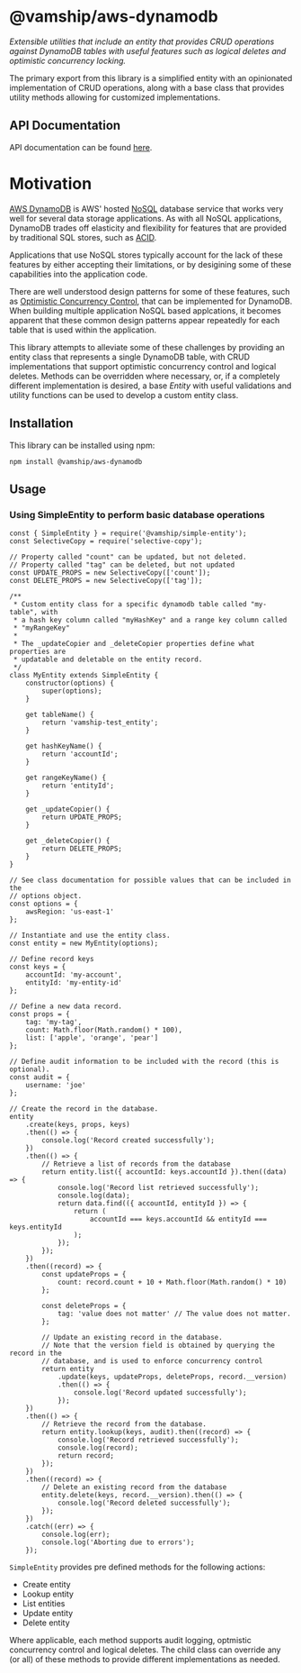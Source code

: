 # @vamship/aws-dynamodb

_Extensible utilities that include an entity that provides CRUD operations
against DynamoDB tables with useful features such as logical deletes and
optimistic concurrency locking._

The primary export from this library is a simplified entity with an opinionated
implementation of CRUD operations, along with a base class that provides utility
methods allowing for customized implementations.

## API Documentation

API documentation can be found [here](https://vamship.github.io/aws-dynamodb).

# Motivation

[AWS DynamoDB](https://aws.amazon.com/dynamodb) is AWS' hosted
[NoSQL](https://en.wikipedia.org/wiki/NoSQL) database service that works very
well for several data storage applications. As with all NoSQL applications,
DynamoDB trades off elasticity and flexibility for features that are provided
by traditional SQL stores, such as [ACID](https://en.wikipedia.org/wiki/ACID).

Applications that use NoSQL stores typically account for the lack of these
features by either accepting their limitations, or by desigining some of these
capabilities into the application code.

There are well understood design patterns for some of these features, such as
[Optimistic Concurrency Control](https://en.wikipedia.org/wiki/Optimistic_concurrency_control),
that can be implemented for DynamoDB. When building multiple application NoSQL
based applcations, it becomes apparent that these common design patterns appear
repeatedly for each table that is used within the application.

This library attempts to alleviate some of these challenges by providing an
entity class that represents a single DynamoDB table, with CRUD implementations
that support optimistic concurrency control and logical deletes. Methods can be
overridden where necessary, or, if a completely different implementation is
desired, a base _Entity_ with useful validations and utility functions can be
used to develop a custom entity class.

## Installation

This library can be installed using npm:

```
npm install @vamship/aws-dynamodb
```

## Usage

### Using SimpleEntity to perform basic database operations

```
const { SimpleEntity } = require('@vamship/simple-entity');
const SelectiveCopy = require('selective-copy');

// Property called "count" can be updated, but not deleted.
// Property called "tag" can be deleted, but not updated
const UPDATE_PROPS = new SelectiveCopy(['count']);
const DELETE_PROPS = new SelectiveCopy(['tag']);

/**
 * Custom entity class for a specific dynamodb table called "my-table", with
 * a hash key column called "myHashKey" and a range key column called
 * "myRangeKey"
 *
 * The _updateCopier and _deleteCopier properties define what properties are
 * updatable and deletable on the entity record.
 */
class MyEntity extends SimpleEntity {
    constructor(options) {
        super(options);
    }

    get tableName() {
        return 'vamship-test_entity';
    }

    get hashKeyName() {
        return 'accountId';
    }

    get rangeKeyName() {
        return 'entityId';
    }

    get _updateCopier() {
        return UPDATE_PROPS;
    }

    get _deleteCopier() {
        return DELETE_PROPS;
    }
}

// See class documentation for possible values that can be included in the
// options object.
const options = {
    awsRegion: 'us-east-1'
};

// Instantiate and use the entity class.
const entity = new MyEntity(options);

// Define record keys
const keys = {
    accountId: 'my-account',
    entityId: 'my-entity-id'
};

// Define a new data record.
const props = {
    tag: 'my-tag',
    count: Math.floor(Math.random() * 100),
    list: ['apple', 'orange', 'pear']
};

// Define audit information to be included with the record (this is optional).
const audit = {
    username: 'joe'
};

// Create the record in the database.
entity
    .create(keys, props, keys)
    .then(() => {
        console.log('Record created successfully');
    })
    .then(() => {
        // Retrieve a list of records from the database
        return entity.list({ accountId: keys.accountId }).then((data) => {
            console.log('Record list retrieved successfully');
            console.log(data);
            return data.find(({ accountId, entityId }) => {
                return (
                    accountId === keys.accountId && entityId === keys.entityId
                );
            });
        });
    })
    .then((record) => {
        const updateProps = {
            count: record.count + 10 + Math.floor(Math.random() * 10)
        };

        const deleteProps = {
            tag: 'value does not matter' // The value does not matter.
        };

        // Update an existing record in the database.
        // Note that the version field is obtained by querying the record in the
        // database, and is used to enforce concurrency control
        return entity
            .update(keys, updateProps, deleteProps, record.__version)
            .then(() => {
                console.log('Record updated successfully');
            });
    })
    .then(() => {
        // Retrieve the record from the database.
        return entity.lookup(keys, audit).then((record) => {
            console.log('Record retrieved successfully');
            console.log(record);
            return record;
        });
    })
    .then((record) => {
        // Delete an existing record from the database
        entity.delete(keys, record.__version).then(() => {
            console.log('Record deleted successfully');
        });
    })
    .catch((err) => {
        console.log(err);
        console.log('Aborting due to errors');
    });
```

`SimpleEntity` provides pre defined methods for the following actions:

*   Create entity
*   Lookup entity
*   List entities
*   Update entity
*   Delete entity

Where applicable, each method supports audit logging, optmistic concurrency
control and logical deletes. The child class can override any (or all) of these
methods to provide different implementations as needed.
